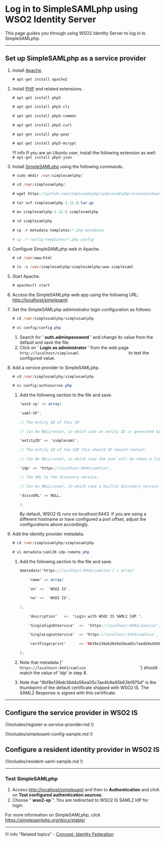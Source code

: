 # Log in to SimpleSAMLphp using WSO2 Identity Server

This page guides you through using WSO2 Identity Server to log in to SimpleSAMLphp.

-----

## Set up SimpleSAMLphp as a service provider

1.  Install [Apache](https://httpd.apache.org/).

    ``` java
    # apt-get install apache2 
    ```

2.  Install [PHP](https://www.php.net/) and related extensions.

    ``` java
    # apt-get install php5  
        
    # apt-get install php5-cli  
        
    # apt-get install php5-common  
        
    # apt-get install php5-curl  
        
    # apt-get install php-pear  
        
    # apt-get install php5-mcrypt 
    ```

    !!! info 
		If you are an Ubuntu user, install the following extension as well:
		`            # apt-get install php5-json           `

3.  Install [SimpleSAMLphp](https://simplesamlphp.org/) using the following commands.

    ``` java
    # sudo mkdir /var/simplesamlphp/

    # cd /var/simplesamlphp/  
        
    # wget https://github.com/simplesamlphp/simplesamlphp/releases/download/simplesamlphp-1.11.0/simplesamlphp-1.11.0.tar.gz  
        
    # tar xvf simplesamlphp-1.11.0.tar.gz  
        
    # mv simplesamlphp-1.11.0 simplesamlphp  
        
    # cd simplesamlphp  
        
    # cp -r metadata-templates/*.php metadata/  
        
    # cp -r config-templates/*.php config 
    ```

4.  Configure SimpleSAMLphp web in Apache.

    ``` java
    # cd /var/www/html
        
    # ln -s /var/simplesamlphp/simplesamlphp/www simplesaml 
    ```

5.  Start Apache.

    ``` java
    # apachectl start  
    ```

6.  Access the SimpleSAMLphp web app using the following URL:
    [http://localhost/simplesaml](http://localhost/simplesaml).
7.  Set the SimpleSAMLphp administrator login configuration as follows:

    ``` java
    # cd /var/simplesamlphp/simplesamlphp  
        
    # vi config/config.php  
    ```

    1.  Search for ' **auth.adminpassword** ' and change its value
        from the default and save the file.
    2.  Click on ' **Login as administrator** ' from the web page
        `                         http://localhost/simplesaml                       `
        to test the configured value.

8.  Add a service provider to SimpleSAMLphp.

    ``` java
    # cd /var/simplesamlphp/simplesamlphp  
        
    # vi config/authsources.php 
    ```

    1.  Add the following section to the file and save.

        ``` java
        'wso2-sp' => array(  
            
        'saml:SP',  
            
        // The entity ID of this SP.  
            
        // Can be NULL/unset, in which case an entity ID is generated based on the metadata URL.  
            
        'entityID' => 'simplesaml',  
            
        // The entity ID of the IdP this should SP should contact.  
            
        // Can be NULL/unset, in which case the user will be shown a list of available IdPs.  
            
        'idp' => 'https://localhost:9443/samlsso',  
            
        // The URL to the discovery service.  
            
        // Can be NULL/unset, in which case a builtin discovery service will be used.  
            
        'discoURL' => NULL,  
            
        ),
        ```

        By default, WSO2 IS runs on localhost:9443. If you are using a different hostname or have configured a port offset, adjust the configurations above accordingly.

9.  Add the identity provider metadata.

    ``` java
    # cd /var/simplesamlphp/simplesamlphp  
        
    # vi metadata/saml20-idp-remote.php 
    ```

    1.  Add the following section to the file and save.

        ``` java
        $metadata['https://localhost:9443/samlsso'] = array(  
            
            'name' => array(  
            
            'en' =>  'WSO2 IS',  
            
            'no' =>  'WSO2 IS',  
            
        ),  
            
            'description'   =>  'Login with WSO2 IS SAML2 IdP.',  
            
            'SingleSignOnService'  =>  'https://localhost:9443/samlsso',  
            
            'SingleLogoutService'  => 'https://localhost:9443/samlsso',  
            
            'certFingerprint'      => '6bf8e136eb36d4a56ea05c7ae4b9a45b63bf975d'  
            
        );
        ```

    2.  Note that metadata \['
        `                           https://localhost:9443/samlsso                         `
        '\] should match the value of 'idp' in step 8.

    3.  Note that "6bf8e136eb36d4a56ea05c7ae4b9a45b63bf975d" is the
        thumbprint of the default certificate shipped with WSO2 IS. The SAML2
        Response is signed with this certificate.

----

## Configure the service provider in WSO2 IS

{!includes/register-a-service-provider.md !}


{!includes/simplesaml-config-sample.md !}

## Configure a resident identity provider in WSO2 IS

{!includes/resident-saml-sample.md !}

-----

### Test SimpleSAMLphp

1.  Access <http://localhost/simplesaml> and then to **Authentication** and click on **Test configured authentication sources**.
2.  Choose " **wso2-sp** ". You are redirected to WSO2 IS SAML2 IdP for
    login.

For more information on SimpleSAMLphp, click <https://simplesamlphp.org/docs/stable/>

----

!!! info "Related topics"
    - [Concept: Identity Federation]({{base_path}}/references/concepts/identity-federation/)
